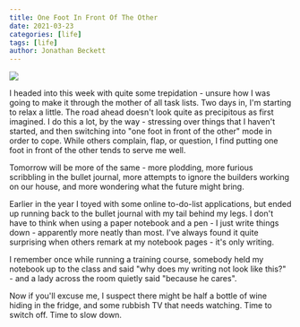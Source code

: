 ```yaml
---
title: One Foot In Front Of The Other
date: 2021-03-23
categories: [life]
tags: [life]
author: Jonathan Beckett
---
```


<img src="https://cdn.substack.com/image/fetch/h_600,c_limit,f_auto,q_auto:good,fl_progressive:steep/https%3A%2F%2Fbucketeer-e05bbc84-baa3-437e-9518-adb32be77984.s3.amazonaws.com%2Fpublic%2Fimages%2F4f1ffc3d-cf8b-48e4-b019-fb605b2df213_1280x853.jpeg" />

I headed into this week with quite some trepidation - unsure how I was going to make it through the mother of all task lists. Two days in, I'm starting to relax a little. The road ahead doesn't look quite as precipitous as first imagined. I do this a lot, by the way - stressing over things that I haven't started, and then switching into "one foot in front of the other" mode in order to cope. While others complain, flap, or question, I find putting one foot in front of the other tends to serve me well.

Tomorrow will be more of the same - more plodding, more furious scribbling in the bullet journal, more attempts to ignore the builders working on our house, and more wondering what the future might bring.

Earlier in the year I toyed with some online to-do-list applications, but ended up running back to the bullet journal with my tail behind my legs. I don't have to think when using a paper notebook and a pen - I just write things down - apparently more neatly than most. I've always found it quite surprising when others remark at my notebook pages - it's only writing.

I remember once while running a training course, somebody held my notebook up to the class and said "why does my writing not look like this?" - and a lady across the room quietly said "because he cares".

Now if you'll excuse me, I suspect there might be half a bottle of wine hiding in the fridge, and some rubbish TV that needs watching. Time to switch off. Time to slow down.